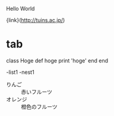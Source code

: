 Hello World

{link}(http://tuins.ac.jp/)

# tab
class Hoge
   def hoge
       print 'hoge'
   end
end





-list1
 -nest1

<d1>
  <dt>りんご</dt>
  <dd>赤いフルーツ</dd>
  <dt>オレンジ</dt>
  <dd>橙色のフルーツ</dd>
 </d1>
